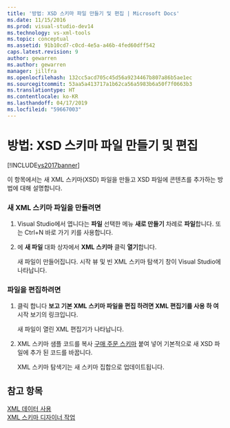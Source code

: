 ```yaml
---
title: '방법: XSD 스키마 파일 만들기 및 편집 | Microsoft Docs'
ms.date: 11/15/2016
ms.prod: visual-studio-dev14
ms.technology: vs-xml-tools
ms.topic: conceptual
ms.assetid: 91b10cd7-c0cd-4e5a-a46b-4fed60dff542
caps.latest.revision: 9
author: gewarren
ms.author: gewarren
manager: jillfra
ms.openlocfilehash: 132cc5acd705c45d56a9234467b807a86b5ae1ec
ms.sourcegitcommit: 53aa5a413717a1b62ca56a5983b6a50f7f0663b3
ms.translationtype: HT
ms.contentlocale: ko-KR
ms.lasthandoff: 04/17/2019
ms.locfileid: "59667003"
---
```

# <a name="how-to-create-and-edit-an-xsd-schema-file"></a>방법: XSD 스키마 파일 만들기 및 편집
[!INCLUDE[vs2017banner](../includes/vs2017banner.md)]

이 항목에서는 새 XML 스키마(XSD) 파일을 만들고 XSD 파일에 콘텐츠를 추가하는 방법에 대해 설명합니다.  
  
### <a name="to-create-a-new-xml-schema-file"></a>새 XML 스키마 파일을 만들려면  
  
1.  Visual Studio에서 엽니다는 **파일** 선택한 메뉴 **새로 만들기** 차례로 **파일**합니다. 또는 Ctrl+N 바로 가기 키를 사용합니다.  
  
2.  에 **새 파일** 대화 상자에서 **XML 스키마** 클릭 **열기**합니다.  
  
     새 파일이 만들어집니다. 시작 뷰 및 빈 XML 스키마 탐색기 창이 Visual Studio에 나타납니다.  
  
### <a name="to-edit-a-file"></a>파일을 편집하려면  
  
1.  클릭 합니다 **보고 기본 XML 스키마 파일을 편집 하려면 XML 편집기를 사용 하 여** 시작 보기의 링크입니다.  
  
     새 파일이 열린 XML 편집기가 나타납니다.  
  
2.  XML 스키마 샘플 코드를 복사 [구매 주문 스키마](../xml-tools/sample-xsd-file-simple-schema.md) 붙여 넣어 기본적으로 새 XSD 파일에 추가 된 코드를 바꿉니다.  
  
     XML 스키마 탐색기는 새 스키마 집합으로 업데이트됩니다.  
  
## <a name="see-also"></a>참고 항목  
 [XML 데이터 사용](../xml-tools/working-with-xml-data.md)   
 [XML 스키마 디자이너 작업](../xml-tools/xml-schema-designer-tasks.md)
